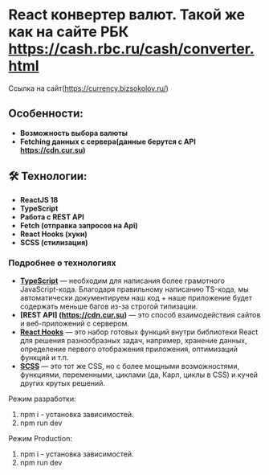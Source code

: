 # React конвертер валют. Такой же как на сайте РБК https://cash.rbc.ru/cash/converter.html

Ссылка на сайт(https://currency.bizsokolov.ru/)

## Особенности:
- **Возможность выбора валюты**
- **Fetching данных с сервера(данные берутся с API https://cdn.cur.su)**

## 🛠 Технологии:

- **ReactJS 18**
- **TypeScript**
- **Работа с REST API**
- **Fetch (отправка запросов на Api)**
- **React Hooks (хуки)**
- **SCSS (стилизация)**

### Подробнее о технологиях

- **[TypeScript](https://www.typescriptlang.org/)** — необходим для написания более грамотного JavaScript-кода. Благодаря правильному написанию TS-кода, мы автоматически документируем наш код + наше приложение будет содержать меньше багов из-за строгой типизации.
- **[REST API] (https://cdn.cur.su)** — это способ взаимодействия сайтов и веб-приложений с сервером. 
- **[React Hooks](https://ru.reactjs.org/docs/hooks-intro.html)** — это набор готовых функций внутри библиотеки React для решения разнообразных задач, например, хранение данных, определение первого отображения приложения, оптимизаций функций и т.п.
- **[SCSS](https://sass-scss.ru/)** — это тот же CSS, но с более мощными возможностями, функциями, переменными, циклами (да, Карл, циклы в CSS) и кучей других крутых решений.

Режим разработки:
1. npm i - установка зависимостей.
2. npm run dev

Режим Production:
1. npm i - установка зависимостей.
2. npm run dev
